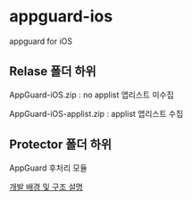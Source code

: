 # appguard-ios
appguard for iOS

## Relase 폴더 하위

AppGuard-iOS.zip : no applist 앱리스트 미수집

AppGuard-iOS-applist.zip : applist 앱리스트 수집


## Protector 폴더 하위

AppGuard 후처리 모듈

[개발 배경 및 구조 설명](https://nhnent.dooray.com/project/1887598915138729759/2865850960755073993?contentsType=contents)
